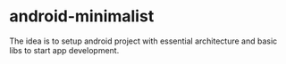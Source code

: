 # android-minimalist

The idea is to setup android project with essential architecture and basic libs to start app development. 



